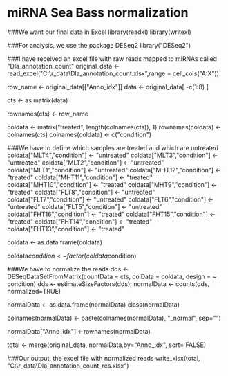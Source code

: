 # miRNA Sea Bass normalization

###We want our final data in Excel
library(readxl)
library(writexl)

###For analysis, we use the package DESeq2
library("DESeq2")

###I have received an excel file with raw reads mapped to miRNAs called "Dla_annotation_count"
original_data <- read_excel("C:\\r_data\\Dla_annotation_count.xlsx",range = cell_cols("A:X"))


row_name <- original_data[["Anno_idx"]]
data <- original_data[ -c(1:8) ]

cts <- as.matrix(data)

rownames(cts) <- row_name

coldata  <- matrix("treated", length(colnames(cts)), 1)
rownames(coldata) <- colnames(cts)
colnames(coldata) <- c("condition")

###We have to define which samples are treated and which are untreated
coldata["MLT4","condition"] <- "untreated"
coldata["MLT3","condition"] <- "untreated"
coldata["MLT2","condition"] <- "untreated"
coldata["MLT1","condition"] <- "untreated"
coldata["MHT12","condition"] <- "treated"
coldata["MHT11","condition"] <- "treated"
coldata["MHT10","condition"] <- "treated"
coldata["MHT9","condition"] <- "treated"
coldata["FLT8","condition"] <- "untreated"
coldata["FLT7","condition"] <- "untreated"
coldata["FLT6","condition"] <- "untreated"
coldata["FLT5","condition"] <- "untreated"
coldata["FHT16","condition"] <- "treated"
coldata["FHT15","condition"] <- "treated"
coldata["FHT14","condition"] <- "treated"
coldata["FHT13","condition"] <- "treated"

coldata <- as.data.frame(coldata)

coldata$condition <- factor(coldata$condition)

###We have to normalize the reads
dds <- DESeqDataSetFromMatrix(countData = cts,
                              colData = coldata,
                              design = ~ condition)
dds <- estimateSizeFactors(dds); 
normalData <- counts(dds, normalized=TRUE)



normalData <- as.data.frame(normalData)
class(normalData)

colnames(normalData) <- paste(colnames(normalData), "_normal", sep="")

normalData["Anno_idx"] <-rownames(normalData)

total <-  merge(original_data, normalData,by="Anno_idx", sort= FALSE)

###Our output, the excel file with normalized reads
write_xlsx(total, "C:\\r_data\\Dla_annotation_count_res.xlsx")




